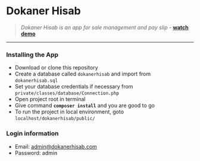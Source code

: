# Dokaner Hisab
> _Dokaner Hisab is an app for sale management and pay slip_ - __[watch demo](https://google.com/)__
---

### Installing the App
- Download or clone this repository
- Create a database called `dokanerhisab` and import from `dokanerhisab.sql`
- Set your database credentials if necessary from `private/classes/database/Connection.php`
- Open project root in terminal
- Give command __`composer install`__ and you are good to go
- To run the project in local environment, goto `localhost/dokanerhisab/public/`

### Login information
- Email: admin@dokanerhisab.com
- Password: admin
